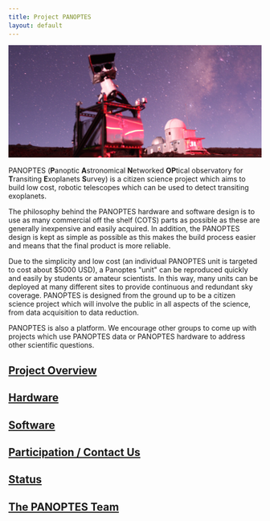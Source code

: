 ```yaml
---
title: Project PANOPTES
layout: default
---
```


<img src="images/PanoptesPrototype_v2_cropped.png" width="750px" class="img-rounded">

PANOPTES (**P**anoptic **A**stronomical **N**etworked **OP**tical observatory for **T**ransiting **E**xoplanets **S**urvey) is a citizen science project which aims to build low cost, robotic telescopes which can be used to detect transiting exoplanets.  

The philosophy behind the PANOPTES hardware and software design is to use as many commercial off the shelf (COTS) parts as possible as these are generally inexpensive and easily acquired.  In addition, the PANOPTES design is kept as simple as possible as this makes the build process easier and means that the final product is more reliable.

Due to the simplicity and low cost (an individual PANOPTES unit is targeted to cost about $5000 USD), a Panoptes "unit" can be reproduced quickly and easily by students or amateur scientists.  In this way, many units can be deployed at many different sites to provide continuous and redundant sky coverage.  PANOPTES is designed from the ground up to be a citizen science project which will involve the public in all aspects of the science, from data acquisition to data reduction.

PANOPTES is also a platform.  We encourage other groups to come up with  projects which use PANOPTES data or PANOPTES hardware to address other scientific questions.

## [Project Overview](what.html)

## [Hardware](hardware.html)

## [Software](software.html)

## [Participation / Contact Us](contact.html)

## [Status](status.html)

## [The PANOPTES Team](team.html)
